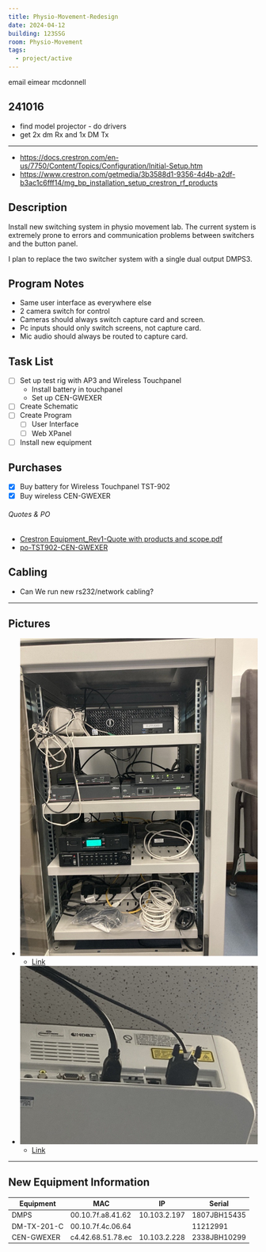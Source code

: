 ```yaml
---
title: Physio-Movement-Redesign
date: 2024-04-12
building: 123SSG
room: Physio-Movement
tags:
  - project/active
---
```


email eimear mcdonnell
## 241016
- find model projector - do drivers
- get 2x dm Rx and 1x DM Tx



---

- https://docs.crestron.com/en-us/7750/Content/Topics/Configuration/Initial-Setup.htm
- https://www.crestron.com/getmedia/3b3588d1-9356-4d4b-a2df-b3ac1c6fff14/mg_bp_installation_setup_crestron_rf_products
## Description

Install new switching system in physio movement lab. The current system is extremely prone to errors and communication problems between switchers and the button panel.

I plan to replace the two switcher system with a single dual output DMPS3.

## Program Notes

- Same user interface as everywhere else
- 2 camera switch for control
- Cameras should always switch capture card and screen.
- Pc inputs should only switch screens, not capture card.
- Mic audio should always be routed to capture card.

## Task List

- [ ] Set up test rig with AP3 and Wireless Touchpanel
	- Install battery in touchpanel
	- Set up CEN-GWEXER
- [ ] Create Schematic
- [ ] Create Program
	- [ ] User Interface
	- [ ] Web XPanel
- [ ] Install new equipment

## Purchases

- [x] Buy battery for Wireless Touchpanel TST-902
- [x] Buy wireless CEN-GWEXER

###### Quotes & PO
- [Crestron Equipment_Rev1-Quote with products and scope.pdf](https://rcsicampus-my.sharepoint.com/:b:/r/personal/owenmccarthy_rcsi_com/Documents/Archive/Crestron%20Equipment_Rev1-Quote%20with%20products%20and%20scope.pdf?csf=1&web=1&e=GPoQ2a)
- [po-TST902-CEN-GWEXER](https://rcsicampus-my.sharepoint.com/:b:/r/personal/owenmccarthy_rcsi_com/Documents/Archive/po-ExamHall-RMC4.pdf?csf=1&web=1&e=zfsnpx)

## Cabling
- Can We run new rs232/network cabling?

---

## Pictures

- ![ |200](../04-Archive/Attachments/Physio-Movement-Rack.jpg)
	- [Link](../04-Archive/Attachments/Physio-Movement-Rack.jpg)
- ![|200](../04-Archive/Attachments/Physio-Movement-Projector.jpg)
	- [Link](../04-Archive/Attachments/Physio-Movement-Projector.jpg)


---

## New Equipment Information

| Equipment   | MAC               | IP           | Serial       |
| ----------- | ----------------- | ------------ | ------------ |
| DMPS        | 00.10.7f.a8.41.62 | 10.103.2.197 | 1807JBH15435 |
| DM-TX-201-C | 00.10.7f.4c.06.64 |              | 11212991     |
| CEN-GWEXER  | c4.42.68.51.78.ec | 10.103.2.228 | 2338JBH10299 |
